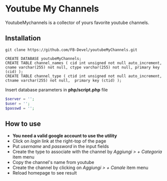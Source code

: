 # Youtube My Channels

YoutubeMychannels is a collector of yours favorite youtube channels.

## Installation

```git
git clone https://github.com/FB-Devel/youtubeMyChannels.git
```

```mysql
CREATE DATABASE youtubeMyChannels;
CREATE TABLE channel_names ( cid int unsigned not null auto_increment, cname varchar(255) not null, ctype varchar(255) not null, primary key (cid) );
CREATE TABLE channel_type ( ctid int unsigned not null auto_increment, ctname varchar(255) not null,  primary key (ctid) );
```

Insert database parameters in **php/script.php** file
```php
$server = '';
$user = '';
$passwd = '';
```

## How to use
* **You need a valid google account to use the utility**
* Click on *login* link at the right-top of the page
* Put *username* and *password* in the input fields
* Create the type to associate with the channel by *Aggiungi > + Categoria* item menu
* Copy the channel's name from youtube
* Create the channel by clicking on *Aggiungi > + Canale* item menu
* Reload homepage to see result

